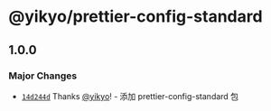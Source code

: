 # @yikyo/prettier-config-standard

## 1.0.0

### Major Changes

- [`14d244d`](https://github.com/yikyo/packages/commit/14d244dc022d9af940b7509e18abcbc5bf54c8bc) Thanks [@yikyo](https://github.com/yikyo)! - 添加 prettier-config-standard 包
